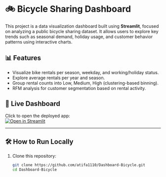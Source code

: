 # 🚲 Bicycle Sharing Dashboard

This project is a data visualization dashboard built using **Streamlit**, focused on analyzing a public bicycle sharing dataset. It allows users to explore key trends such as seasonal demand, holiday usage, and customer behavior patterns using interactive charts.

## 📊 Features

- Visualize bike rentals per season, weekday, and working/holiday status.
- Explore average rentals per year and season.
- Group rental counts into Low, Medium, High (clustering-based binning).
- RFM analysis for customer segmentation based on rental activity.

## 🚀 Live Dashboard

Click to open the deployed app:  
[![Open in Streamlit](https://static.streamlit.io/badges/streamlit_badge_black_white.svg)](https://dashboard-bicycle.streamlit.app)

---

## 🛠️ How to Run Locally

1. Clone this repository:
   ```bash
   git clone https://github.com/atifa1110/Dashboard-Bicycle.git
   cd Dashboard-Bicycle
